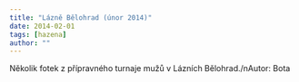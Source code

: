 ```yaml
---
title: "Lázně Bělohrad (únor 2014)"
date: 2014-02-01
tags: [hazena]
author: ""
---
```


Několik fotek z přípravného turnaje mužů v Lázních Bělohrad./nAutor: Bota
